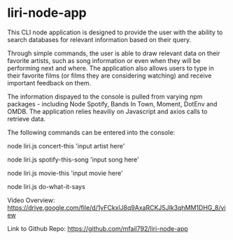 # liri-node-app

This CLI node application is designed to provide the user with the ability to search databases for relevant information based on their query.  

Through simple commands, the user is able to draw relevant data on their favorite artists, such as song information or even when they will be performing next and where.  The application also allows users to type in their favorite films (or films they are considering watching) and receive important feedback on them.

The information dispayed to the console is pulled from varying npm packages - including Node Spotify, Bands In Town, Moment, DotEnv and OMDB.  The application relies heaviliy on Javascript and axios calls to retrieve data.


The following commands can be entered into the console:

node liri.js concert-this 'input artist here'

node liri.js spotify-this-song 'input song here'

node liri.js movie-this 'input movie here'

node liri.js do-what-it-says


Video Overview:  https://drive.google.com/file/d/1yFCkxlJ8q9AxaRCKJ5JIk3qhMM1DHG_8/view

Link to Github Repo:  https://github.com/mfail792/liri-node-app


